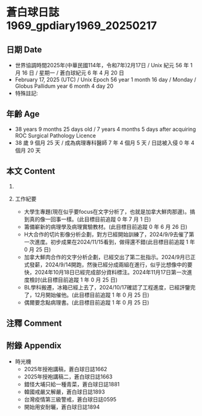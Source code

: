 [_metadata_:encoding]: - "utf-8"
[_metadata_:language]: - "zh-Hant-TW"
[_metadata_:fileformat]: - "markdown"
[_metadata_:MIME_type]: - "text/plain"
[_metadata_:markdown_version]: - "commonmark version 0.30"
[_metadata_:markdown_spec]: - "https://spec.commonmark.org/0.30/"

# 蒼白球日誌1969_gpdiary1969_20250217 #

## 日期 Date ##

* 世界協調時間2025年(中華民國114年，令和7年)2月17日 / Unix 紀元 56 年 1 月 16 日 / 星期一 / 蒼白球紀元 6 年 4 月 20 日
* February 17, 2025 (UTC) / Unix Epoch 56 year 1 month 16 day / Monday / Globus Pallidum year 6 month 4 day 20
* 特殊註記:

## 年齡 Age ##

* 38 years 9 months 25 days old / 7 years 4 months 5 days after acquiring ROC Surgical Pathology Licence
* 38 歲 9 個月 25 天 / 成為病理專科醫師 7 年 4 個月 5 天 / 日誌被入侵 0 年 4 個月 20 天

## 本文 Content ##

1. 

2. 工作紀要

    - 大學生專題(現在似乎要focus在文字分析了，也就是加拿大鮮肉那邊)。搞到真的像一回事一樣。(此目標目前追蹤 0 年 7 月 1 日)
    - 籌備嶄新的病理學及病理實驗教材。(此目標目前追蹤 0 年 6 月 26 日)
    - H大合作的切片影像分析企劃，對方已經開始訓練了，2024/9/9去催了第一次進度。初步成果在2024/11/15看到，做得還不錯(此目標目前追蹤 1 年 0 月 25 日)
    - 加拿大鮮肉合作的文字分析企劃，已經交出了第二批指示。2024/9月已正式發薪，2024/9/14開跑，然後已經分成兩組在進行，似乎比想像中的要快，2024年10月18日已經完成部分資料標注。2024年11月17日第一次進度檢討(此目標目前追蹤 1 年 0 月 25 日)
    - BL學科搬遷，冰箱已經上去了，2024/10/17確認了工程進度，已經評鑒完了，12月開始催他。(此目標目前追蹤 1 年 0 月 25 日)
    - 偶爾要念點病理書。(此目標目前追蹤 1 年 0 月 25 日)

## 注釋 Comment ##


## 附錄 Appendix ##

* 時光機
    - 2025年授袍講稿，蒼白球日誌1662
    - 2025年授袍講稿二，蒼白球日誌1663
    - 錯怪大埔只給一種青菜，蒼白球日誌1881
    - 韓國戒嚴又解嚴，蒼白球日誌1893
    - 台灣疫情第三級警戒，蒼白球日誌0595
    - 開始用安耐曬，蒼白球日誌1894
